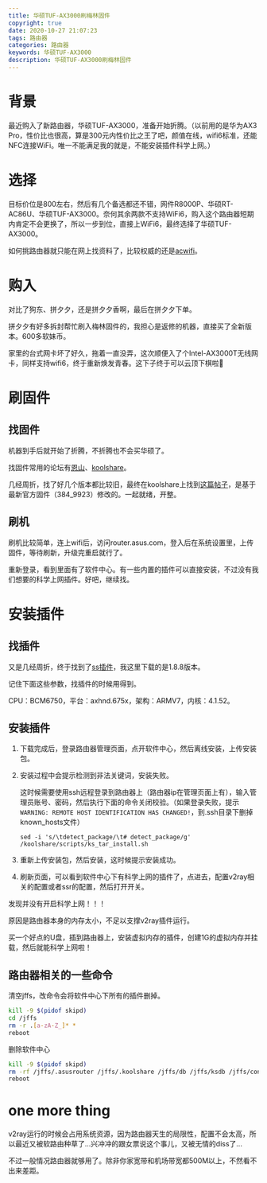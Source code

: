 ```yaml
---
title: 华硕TUF-AX3000刷梅林固件
copyright: true
date: 2020-10-27 21:07:23
tags: 路由器
categories: 路由器
keywords: 华硕TUF-AX3000
description: 华硕TUF-AX3000刷梅林固件
---
```


# 背景

​	最近购入了新路由器，华硕TUF-AX3000，准备开始折腾。（以前用的是华为AX3 Pro，性价比也很高，算是300元内性价比之王了吧，颜值在线，wifi6标准，还能NFC连接WiFi。唯一不能满足我的就是，不能安装插件科学上网。）

# 选择

目标价位是800左右，然后有几个备选都还不错，网件R8000P、华硕RT-AC86U、华硕TUF-AX3000。奈何其余两款不支持WiFi6，购入这个路由器短期内肯定不会更换了，所以一步到位，直接上WiFi6，最终选择了华硕TUF-AX3000。

如何挑路由器就只能在网上找资料了，比较权威的还是[acwifi](https://www.acwifi.net/)。

# 购入

对比了狗东、拼夕夕，还是拼夕夕香啊，最后在拼夕夕下单。

拼夕夕有好多拆封帮忙刷入梅林固件的，我担心是返修的机器，直接买了全新版本。600多软妹币。

家里的台式网卡坏了好久，拖着一直没弄，这次顺便入了个Intel-AX3000T无线网卡，同样支持wifi6，终于重新焕发青春。这下子终于可以云顶下棋啦🥳

# 刷固件

## 找固件

机器到手后就开始了折腾，不折腾也不会买华硕了。

找固件常用的论坛有[恩山](https://www.right.com.cn/forum/)、[koolshare](https://koolshare.cn/portal.php)。

几经周折，找了好几个版本都比较旧，最终在koolshare上找到[这篇帖子](https://koolshare.cn/thread-179968-1-1.html)，是基于最新官方固件（384_9923）修改的。一起就绪，开整。

## 刷机

刷机比较简单，连上wifi后，访问router.asus.com，登入后在系统设置里，上传固件，等待刷新，升级完重启就行了。

重新登录，看到里面有了软件中心。有一些内置的插件可以直接安装，不过没有我们想要的科学上网插件。好吧，继续找。

# 安装插件

## 找插件

又是几经周折，终于找到了[ss插件](https://github.com/hq450/fancyss_history_package/tree/master/fancyss_hnd)，我这里下载的是1.8.8版本。

记住下面这些参数，找插件的时候用得到。

CPU：BCM6750，平台：axhnd.675x，架构：ARMV7，内核：4.1.52。

## 安装插件

1. 下载完成后，登录路由器管理页面，点开软件中心，然后离线安装，上传安装包。

2. 安装过程中会提示检测到非法关键词，安装失败。

   这时候需要使用ssh远程登录到路由器上（路由器ip在管理页面上有），输入管理员账号、密码，然后执行下面的命令关闭校验。（如果登录失败，提示`WARNING: REMOTE HOST IDENTIFICATION HAS CHANGED!`，到.ssh目录下删掉known_hosts文件）

   ```shell
   sed -i 's/\tdetect_package/\t# detect_package/g' /koolshare/scripts/ks_tar_install.sh
   ```

3. 重新上传安装包，然后安装，这时候提示安装成功。
4. 刷新页面，可以看到软件中心下有科学上网的插件了，点进去，配置v2ray相关的配置或者ssr的配置，然后打开开关。

发现并没有开启科学上网！！！

原因是路由器本身的内存太小，不足以支撑v2ray插件运行。

买一个好点的U盘，插到路由器上，安装虚拟内存的插件，创建1G的虚拟内存并挂载，然后就能科学上网啦！

## 路由器相关的一些命令

清空jffs，改命令会将软件中心下所有的插件删掉。

```bash
kill -9 $(pidof skipd)
cd /jffs
rm -r .[a-zA-Z_]* *
reboot
```

删除软件中心

```bash
kill -9 $(pidof skipd)
rm -rf /jffs/.asusrouter /jffs/.koolshare /jffs/db /jffs/ksdb /jffs/config/* /jffs/etc/profile
reboot
```

# one more thing

v2ray运行的时候会占用系统资源，因为路由器天生的局限性，配置不会太高，所以最近又被软路由种草了...兴冲冲的跟女票说这个事儿，又被无情的diss了...

不过一般情况路由器就够用了。除非你家宽带和机场带宽都500M以上，不然看不出来差距。

